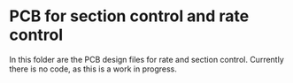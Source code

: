 # PCB for section control and rate control
In this folder are the PCB design files for rate and section control. Currently there is no code, as this is a work in progress.
